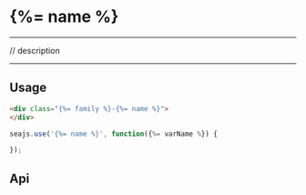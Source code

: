 # {%= name %}

---

// description

---

## Usage


````html
<div class="{%= family %}-{%= name %}">
</div>
````

```javascript
seajs.use('{%= name %}', function({%= varName %}) {

});
```

## Api
